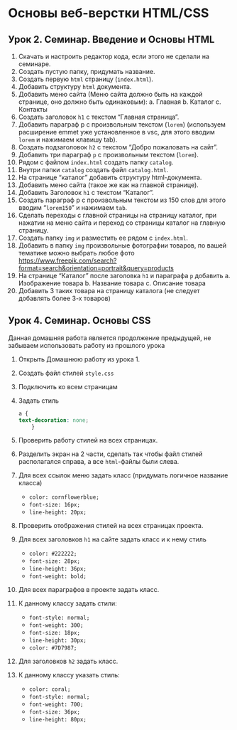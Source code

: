 # Основы веб-верстки HTML/CSS

## Урок 2. Семинар. Введение и Основы HTML

1. Скачать и настроить редактор кода, если этого не сделали на семинаре.
2. Создать пустую папку, придумать название.
3. Создать первую `html` страницу (`index.html`).
4. Добавить структуру `html` документа.
5. Добавить меню сайта (Меню сайта должно быть на каждой странице, оно должно быть одинаковым): a. Главная b. Каталог c. Контакты
6. Создать заголовок `h1` с текстом “Главная страница”.
7. Добавить параграф p с произвольным текстом (`lorem`) (используем расширение emmet уже установленное в vsc, для этого вводим `lorem` и нажимаем клавишу tab).
8. Создать подзаголовок `h2` с текстом “Добро пожаловать на сайт”.
9. Добавить три параграф `p` с произвольным текстом (`lorem`).
10. Рядом с файлом `index.html` создать папку `catalog`.
11. Внутри папки `catalog` создать файл `catalog.html`.
12. На странице “каталог” добавить структуру html-документа.
13. Добавить меню сайта (такое же как на главной странице).
14. Добавить Заголовок `h1` с текстом “Каталог”.
15. Создать параграф p с произвольным текстом из 150 слов для этого вводим “`lorem150`” и нажимаем `tab`.
16. Сделать переходы с главной страницы на страницу каталог, при нажатии на меню сайта и переход со страницы каталог на главную страницу.
17. Создать папку `img` и разместить ее рядом с `index.html`.
18. Добавить в папку `img` произвольные фотографии товаров, по вашей тематике можно выбрать любое фото <https://www.freepik.com/search?format=search&orientation=portrait&query=products>
19. На странице “Каталог” после заголовка `h1` и параграфа `p` добавить a. Изображение товара b. Название товара c. Описание товара
20. Добавить 3 таких товара на страницу каталога (не следует добавлять более 3-х товаров)

## Урок 4. Семинар. Основы CSS

Данная домашняя работа является продолжение предыдущей, не забываем использовать работу из прошлого урока

1. Открыть Домашнюю работу из урока 1.

2. Создать файл стилей `style.css`

3. Подключить ко всем страницам

4. Задать стиль

    ```css
    a {
    text-decoration: none;
        }
    ```

5. Проверить работу стилей на всех страницах.

6. Разделить экран на 2 части, сделать так чтобы файл стилей располагался справа, а все `html`-файлы были слева.

7. Для всех ссылок меню задать класс (придумать логичное название класса)

    * `color: cornflowerblue;`
    * `font-size: 16px;`
    * `line-height: 20px;`

8. Проверить отображения стилей на всех страницах проекта.

9. Для всех заголовков `h1` на сайте задать класс и к нему стиль

    * `color: #222222;`
    * `font-size: 28px;`
    * `line-height: 36px;`
    * `font-weight: bold;`

10. Для всех параграфов в проекте задать класс.

11. К данному классу задать стили:

    * `font-style: normal;`
    * `font-weight: 300;`
    * `font-size: 18px;`
    * `line-height: 30px;`
    * `color: #7D7987;`

12. Для заголовков `h2` задать класс.

13. К данному классу указать стиль:

    * `color: coral;`
    * `font-style: normal;`
    * `font-weight: 700;`
    * `font-size: 36px;`
    * `line-height: 80px;`
